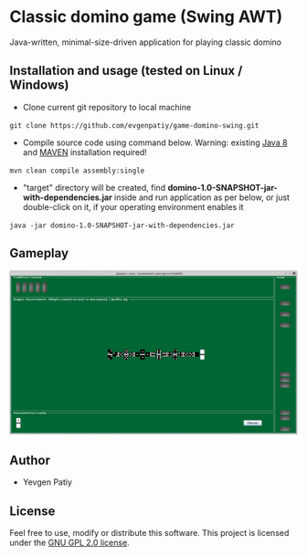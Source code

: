# Classic domino game (Swing AWT)

Java-written, minimal-size-driven application for playing classic domino

## Installation and usage (tested on Linux / Windows)

* Clone current git repository to local machine

`git clone https://github.com/evgenpatiy/game-domino-swing.git`

* Compile source code using command below. Warning: existing [Java 8](https://java.com/en/download/) and [MAVEN](https://maven.apache.org/) installation required!
   
`mvn clean compile assembly:single` 

* "target" directory will be created, find **domino-1.0-SNAPSHOT-jar-with-dependencies.jar** inside and run application as per below, or just double-click on it, if your 
operating environment enables it

`java -jar domino-1.0-SNAPSHOT-jar-with-dependencies.jar`

## Gameplay

![Screenshot](docs/1.png)

## Author

- Yevgen Patiy

## License

Feel free to use, modify or distribute this software. This project is licensed under the [GNU GPL 2.0 license](https://www.gnu.org/licenses/old-licenses/gpl-2.0.uk.html).

